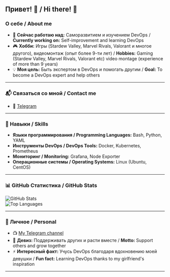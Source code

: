 ## Привет! 👋 / Hi there! 👋

### О себе / About me
- 🔭 **Сейчас работаю над:** Саморазвитием и изучением DevOps / **Currently working on:** Self-improvement and learning DevOps   
- 🎮 **Хобби:** Игры (Stardew Valley, Marvel Rivals, Valorant и многое другого), видеомонтаж (опыт более 9-ти лет) / **Hobbies:** Gaming (Stardew Valley, Marvel Rivals, Valorant etc) video montage (experience of more than 9 years)
- 💡 **Моя цель:** Быть экспертом в DevOps и помогать другим / **Goal:** To become a DevOps expert and help others

---

### 📬 Связаться со мной / Contact me
- 📱 [Telegram](https://t.me/Chamomile211)  

---

### 🔧 Навыки / Skills
- **Языки программирования / Programming Languages:** Bash, Python, YAML  
- **Инструменты DevOps / DevOps Tools:** Docker, Kubernetes, Prometheus  
- **Мониторинг / Monitoring:** Grafana, Node Exporter  
- **Операционные системы / Operating Systems:** Linux (Ubuntu, CentOS)

---

### 📊 GitHub Статистика / GitHub Stats
![GitHub Stats](https://github-readme-stats.vercel.app/api?username=MyNameRoman&show_icons=true&theme=tokyonight)  
![Top Languages](https://github-readme-stats.vercel.app/api/top-langs/?username=MyNameRoman&layout=compact&theme=tokyonight)

---

### 🎯 Личное / Personal
- 📺 [My Telegram channel](https://t.me/MyNameProfursetka)  
- 🤝 **Девиз:** Поддерживать других и расти вместе / **Motto:** Support others and grow together  
- ⚡ **Интересный факт:** Учусь DevOps благодаря вдохновению моей девушки / **Fun fact:** Learning DevOps thanks to my girlfriend's inspiration  

---

